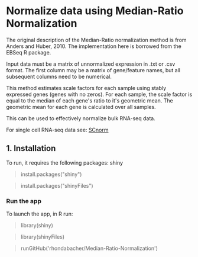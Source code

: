# Normalize data using Median-Ratio Normalization


The original description of the Median-Ratio normalization method is from Anders and Huber, 2010. 
The implementation here is borrowed from the EBSeq R package.

Input data must be a matrix of unnormalized expression in .txt or .csv format. The first column may be a matrix of gene/feature names, but all subsequent columns need to be numerical.

This method estimates scale factors for each sample using stably expressed genes (genes with no zeros). For each sample,
the scale factor is equal to the median of each gene's ratio to it's geometric mean. The geometric mean for each gene is calculated over all samples.

This can be used to effectively normalize bulk RNA-seq data. 

For single cell RNA-seq data see: <a href="https://github.com/rhondabacher/SCnorm">SCnorm</a>


## 1. Installation
To run, it requires the following packages: shiny

> install.packages("shiny")

> install.packages("shinyFiles")


### Run the app
To launch the app, in R run:
> library(shiny)

> library(shinyFiles)

> runGitHub('rhondabacher/Median-Ratio-Normalization')

<!-- ![Screenshot](https://github.com/rhondabacher/Oscillating-genes/blob/master/screenshot.png) -->
